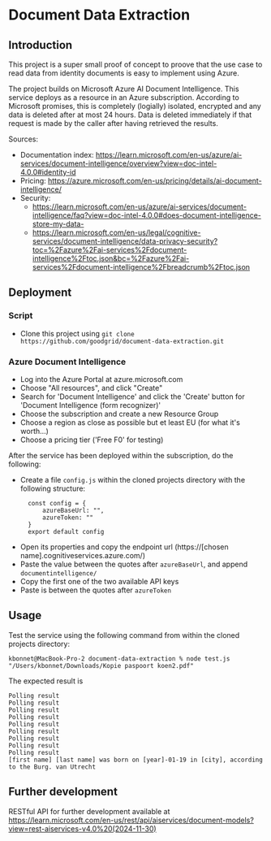# Document Data Extraction

## Introduction
This project is a super small proof of concept to proove that the use case to read data from identity documents is easy to implement using Azure. 

The project builds on Microsoft Azure AI Document Intelligence. This service deploys as a resource in an Azure subscription. According to Microsoft promises, this is completely (logially) isolated, encrypted and any data is deleted after at most 24 hours. Data is deleted immediately if that request is made by the caller after having retrieved the results.

Sources:
- Documentation index: https://learn.microsoft.com/en-us/azure/ai-services/document-intelligence/overview?view=doc-intel-4.0.0#identity-id
- Pricing: https://azure.microsoft.com/en-us/pricing/details/ai-document-intelligence/
- Security: 
  - https://learn.microsoft.com/en-us/azure/ai-services/document-intelligence/faq?view=doc-intel-4.0.0#does-document-intelligence-store-my-data-
  - https://learn.microsoft.com/en-us/legal/cognitive-services/document-intelligence/data-privacy-security?toc=%2Fazure%2Fai-services%2Fdocument-intelligence%2Ftoc.json&bc=%2Fazure%2Fai-services%2Fdocument-intelligence%2Fbreadcrumb%2Ftoc.json


## Deployment

### Script

- Clone this project using `git clone https://github.com/goodgrid/document-data-extraction.git`

### Azure Document Intelligence

- Log into the Azure Portal at azure.microsoft.com
- Choose "All resources", and click "Create"
- Search for 'Document Intelligence' and click the 'Create' button for 'Document Intelligence (form recognizer)'
- Choose the subscription and create a new Resource Group
- Choose a region as close as possible but et least EU (for what it's worth...)
- Choose a pricing tier ('Free F0' for testing)

After the service has been deployed within the subscription, do the following:

- Create a file `config.js` within the cloned projects directory with the following structure:
  ```
    const config = {
        azureBaseUrl: "",
        azureToken: ""
    }
    export default config
  ```
- Open its properties and copy the endpoint url (https://[chosen name].cognitiveservices.azure.com/)
- Paste the value between the quotes after `azureBaseUrl`, and append `documentintelligence/` 
- Copy the first one of the two available API keys 
- Paste is between the quotes after `azureToken`

## Usage

Test the service using the following command from within the cloned projects directory:
```
kbonnet@MacBook-Pro-2 document-data-extraction % node test.js "/Users/kbonnet/Downloads/Kopie paspoort koen2.pdf"
```

The expected result is

```
Polling result
Polling result
Polling result
Polling result
Polling result
Polling result
Polling result
Polling result
Polling result
[first name] [last name] was born on [year]-01-19 in [city], according to the Burg. van Utrecht
```

## Further development

RESTful API for further development available at https://learn.microsoft.com/en-us/rest/api/aiservices/document-models?view=rest-aiservices-v4.0%20(2024-11-30)